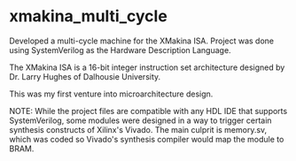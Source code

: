 # xmakina_multi_cycle

Developed a multi-cycle machine for the XMakina ISA.
Project was done using SystemVerilog as the Hardware Description Language.

The XMakina ISA is a 16-bit integer instruction set architecture designed by Dr. Larry Hughes of Dalhousie University.

This was my first venture into microarchitecture design.

NOTE: 
While the project files are compatible with any HDL IDE that supports SystemVerilog, some modules were designed in a way to trigger certain synthesis constructs of Xilinx's Vivado. The main culprit is memory.sv, which was coded so Vivado's synthesis compiler would map the module to BRAM.